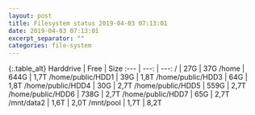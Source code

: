 ```yaml
---
layout: post
title: Filesystem status 2019-04-03 07:13:01
date: 2019-04-03 07:13:01
excerpt_separator: ""
categories: file-system
---
```

{:.table_alt}
Harddrive | Free | Size
:--- | ---: | ---:
/ | 27G | 37G
/home | 644G | 1,7T
/home/public/HDD1 | 39G | 1,8T
/home/public/HDD3 | 64G | 1,8T
/home/public/HDD4 | 30G | 2,7T
/home/public/HDD5 | 559G | 2,7T
/home/public/HDD6 | 738G | 2,7T
/home/public/HDD7 | 65G | 2,7T
/mnt/data2 | 1,6T | 2,0T
/mnt/pool | 1,7T | 8,2T
